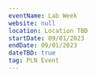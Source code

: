 ```yaml
---
eventName: Lab Week
website: null
location: Location TBD
startDate: 09/01/2023
endDate: 09/01/2023
dateTBD: true
tag: PLN Event
---
```


